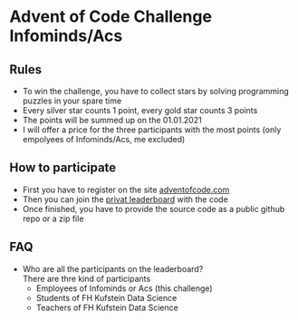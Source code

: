 # Advent of Code Challenge Infominds/Acs

## Rules

* To win the challenge, you have to collect stars by solving programming puzzles in your spare time
* Every silver star counts 1 point, every gold star counts 3 points
* The points will be summed up on the 01.01.2021
* I will offer a price for the three participants with the most points (only empolyees of Infominds/Acs, me excluded)

## How to participate

* First you have to register on the site [adventofcode.com](https://adventofcode.com/)
* Then you can join the [privat leaderboard](https://adventofcode.com/2020/leaderboard/private) with the code
* Once finished, you have to provide the source code as a public github repo or a zip file

## FAQ

* Who are all the participants on the leaderboard?  
  There are thre kind of participants
  - Employees of Infominds or Acs (this challenge)
  - Students of FH Kufstein Data Science 
  - Teachers of FH Kufstein Data Science

